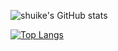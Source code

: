 ![shuike's GitHub stats](https://github-readme-stats.vercel.app/api?username=shuike&show_icons=true&count_private=true)

[![Top Langs](https://github-readme-stats.vercel.app/api/top-langs/?username=shuike&layout=compact)](https://github.com/shuike)
